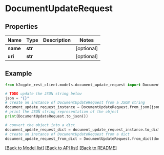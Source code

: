 # DocumentUpdateRequest


## Properties

Name | Type | Description | Notes
------------ | ------------- | ------------- | -------------
**name** | **str** |  | [optional] 
**uri** | **str** |  | [optional] 

## Example

```python
from h2ogpte_rest_client.models.document_update_request import DocumentUpdateRequest

# TODO update the JSON string below
json = "{}"
# create an instance of DocumentUpdateRequest from a JSON string
document_update_request_instance = DocumentUpdateRequest.from_json(json)
# print the JSON string representation of the object
print(DocumentUpdateRequest.to_json())

# convert the object into a dict
document_update_request_dict = document_update_request_instance.to_dict()
# create an instance of DocumentUpdateRequest from a dict
document_update_request_from_dict = DocumentUpdateRequest.from_dict(document_update_request_dict)
```
[[Back to Model list]](../README.md#documentation-for-models) [[Back to API list]](../README.md#documentation-for-api-endpoints) [[Back to README]](../README.md)


